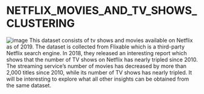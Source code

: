 # NETFLIX_MOVIES_AND_TV_SHOWS_CLUSTERING


![image](https://user-images.githubusercontent.com/98047808/164587251-ea682ab0-e339-4a44-bf4e-72cf06aef11b.png)
This dataset consists of tv shows and movies available on Netflix as of 2019. The dataset is collected from Flixable which is a third-party Netflix search engine.
In 2018, they released an interesting report which shows that the number of TV shows on Netflix has nearly tripled since 2010. The streaming service’s number of movies has decreased by more than 2,000 titles since 2010, while its number of TV shows has nearly tripled. It will be interesting to explore what all other insights can be obtained from the same dataset.
